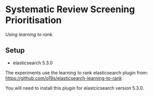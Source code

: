 # Systematic Review Screening Prioritisation

_Using learning to rank._

## Setup

 - elasticsearch 5.3.0

The experiments use the learning to rank elasticsearch plugin from: https://github.com/o19s/elasticsearch-learning-to-rank

You will need to install this plugin for elastcicsearch version 5.3.0.


